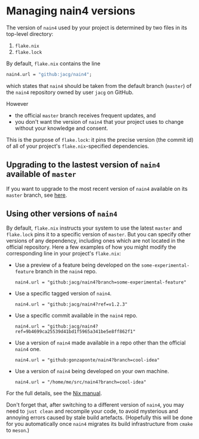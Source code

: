 # Managing nain4 versions

The version of `nain4` used by your project is determined by two files in its top-level directory:

1. `flake.nix`
2. `flake.lock`

By default, `flake.nix` contains the line

```nix
nain4.url = "github:jacg/nain4";
```
which states that `nain4` should be taken from the default branch (`master`) of the `nain4` repository owned by user `jacg` on GitHub.

However

+ the official `master` branch receives frequent updates, and
+ you don't want the version of `nain4` that your project uses to change without
  your knowledge and consent.

This is the purpose of `flake.lock`: it pins the precise version (the commit id) of all of your project's `flake.nix`-specified dependencies.

## Upgrading to the lastest version of `nain4` available of `master`

If you want to upgrade to the most recent version of `nain4` available on its `master` branch, see [here](../how-to/upgrade-nain4.md).

## Using other versions of `nain4`

By default, `flake.nix` instructs your system to use the latest `master` and `flake.lock` pins it to a specific version of `master`. But you can specify other versions of any dependency, including ones which are not located in the official repository. Here a few examples of how you might modify the corresponding line in your project's `flake.nix`:

+ Use a preview of a feature being developed on the `some-experimental-feature` branch in the `nain4` repo.

    `nain4.url = "github:jacg/nain4?branch=some-experimental-feature"`


+ Use a specific tagged version of `nain4`.

    `nain4.url = "github:jacg/nain4?ref=v1.2.3"`

+ Use a specific commit available in the `nain4` repo.

    `nain4.url = "github:jacg/nain4?ref=9b4699ca25539d41bd1f5965a341be5e8ff862f1"`

+ Use a version of `nain4` made available in a repo other than the official `nain4` one.

    `nain4.url = "github:gonzaponte/nain4?branch=cool-idea"`

+ Use a version of `nain4` being developed on your own machine.

  `nain4.url = "/home/me/src/nain4?branch=cool-idea"`

For the full details, see the [Nix manual](https://nixos.org/manual/nix/unstable/command-ref/new-cli/nix3-flake#url-like-syntax).

Don't forget that, after switching to a different version of `nain4`, you may need to `just clean` and recompile your code, to avoid mysterious and annoying errors caused by stale build artefacts. (Hopefully this will be done for you automatically once `nain4` migrates its build infrastructure from `cmake` to `meson`.)
